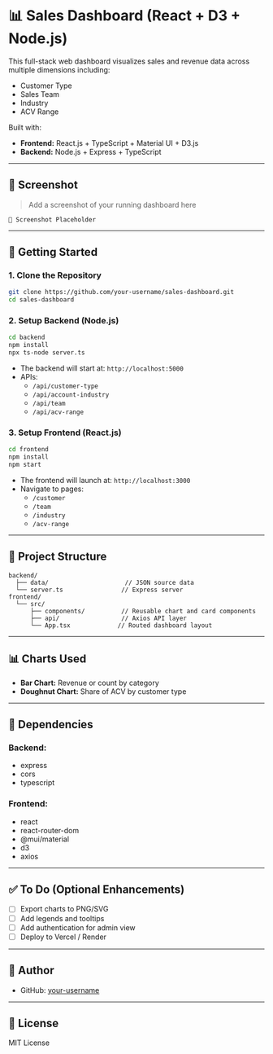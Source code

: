 # 📊 Sales Dashboard (React + D3 + Node.js)

This full-stack web dashboard visualizes sales and revenue data across multiple dimensions including:

- Customer Type
- Sales Team
- Industry
- ACV Range

Built with:

- **Frontend:** React.js + TypeScript + Material UI + D3.js
- **Backend:** Node.js + Express + TypeScript

---

## 📸 Screenshot

> Add a screenshot of your running dashboard here

```
📍 Screenshot Placeholder
```

---

## 🚀 Getting Started

### 1. Clone the Repository

```bash
git clone https://github.com/your-username/sales-dashboard.git
cd sales-dashboard
```

### 2. Setup Backend (Node.js)

```bash
cd backend
npm install
npx ts-node server.ts
```

- The backend will start at: `http://localhost:5000`
- APIs:
  - `/api/customer-type`
  - `/api/account-industry`
  - `/api/team`
  - `/api/acv-range`

### 3. Setup Frontend (React.js)

```bash
cd frontend
npm install
npm start
```

- The frontend will launch at: `http://localhost:3000`
- Navigate to pages:
  - `/customer`
  - `/team`
  - `/industry`
  - `/acv-range`

---

## 📂 Project Structure

```
backend/
  ├── data/                     // JSON source data
  └── server.ts                // Express server
frontend/
  └── src/
      ├── components/          // Reusable chart and card components
      ├── api/                 // Axios API layer
      └── App.tsx             // Routed dashboard layout
```

---

## 📊 Charts Used

- **Bar Chart:** Revenue or count by category
- **Doughnut Chart:** Share of ACV by customer type

---

## 🧩 Dependencies

### Backend:

- express
- cors
- typescript

### Frontend:

- react
- react-router-dom
- @mui/material
- d3
- axios

---

## ✅ To Do (Optional Enhancements)

- [ ] Export charts to PNG/SVG
- [ ] Add legends and tooltips
- [ ] Add authentication for admin view
- [ ] Deploy to Vercel / Render

---

## 👤 Author

- GitHub: [your-username](https://github.com/your-username)

---

## 📄 License

MIT License
